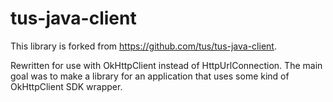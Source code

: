 # tus-java-client

This library is forked from https://github.com/tus/tus-java-client.

Rewritten for use with OkHttpClient instead of HttpUrlConnection.
The main goal was to make a library for an application that uses some kind of OkHttpClient SDK wrapper.
